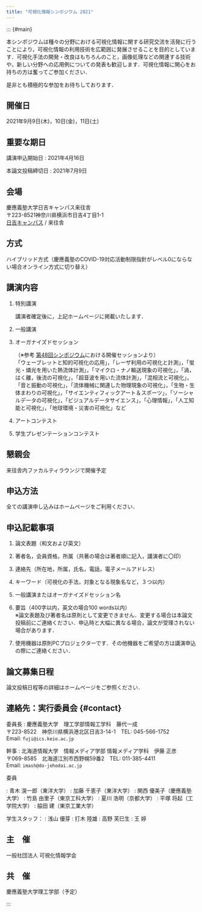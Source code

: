 ```yaml
---
title: "可視化情報シンポジウム 2021"
---
```


::: {#main}

本シンポジウムは種々の分野における可視化情報に関する研究交流を活発に行うことにより，可視化情報の利用技術を広範囲に発展させることを目的としています．可視化手法の開発・改良はもちろんのこと，画像処理などの関連する技術や，新しい分野への応用例についての発表も歓迎します．可視化情報に関心をお持ちの方は奮ってご参加ください．

是非とも積極的な参加をお待ちしております．

## 開催日

2021年9月9日(木)，10日(金)，11日(土)

## 重要な期日

講演申込開始日
: 2021年4月16日

本論文投稿締切日
: 2021年7月9日

## 会場

慶應義塾大学日吉キャンパス来往舎<br/>
〒223-8521神奈川県横浜市日吉4丁目1-1<br/>
[日吉キャンパス](http://www.hc.keio.ac.jp/ja/hiyoshi_campus/guide/) / 来往舎

## 方式

ハイブリッド方式（慶應義塾のCOVID-19対応活動制限指針がレベル0にならない場合オンライン方式に切り替え）

## 講演内容

1. 特別講演

    講演者確定後に，上記ホームページに掲載いたします．

1. 一般講演

1. オーガナイズドセッション

    （※参考 <a href="https://www.vsj.jp/symp2020/">第48回シンポジウム</a>における開催セッションより）<br/>
    「ウェーブレットと知的可視化の応用」，「レーザ利用の可視化と計測」，「蛍光・燐光を用いた熱流体計測」，「マイクロ・ナノ輸送現象の可視化」，「渦，はく離，後流の可視化」，「超音波を用いた流体計測」，「混相流と可視化」，「音と振動の可視化」，「流体機械に関連した物理現象の可視化」，「生物・生体まわりの可視化」，「サイエンティフィックアート＆スポーツ」，「ソーシャルデータの可視化」，「ビジュアルデータサイエンス」，「心理情報」，「人工知能と可視化」，「地球環境・災害の可視化」など

1. アートコンテスト
1. 学生プレゼンテーションコンテスト

## 懇親会

来往舎内ファカルティラウンジで開催予定

<!-- ## [ホームページ](https://www.vsj.jp/symp2021/) （近日公開） -->

## 申込方法

全ての講演申し込みはホームページをご利用ください．

## 申込記載事項

1. 論文表題（和文および英文）

1. 著者名，会員資格，所属（共著の場合は著者順に記入，講演者に〇印）

1. 連絡先（所在地，所属，氏名，電話，電子メールアドレス）

1. キーワード（可視化の手法，対象となる現象名など，３つ以内）

1. 一般講演またはオーガナイズドセッション名

1. 要旨（400字以内，英文の場合100 words以内）<br/>
    ※論文表題及び著者名は原則として変更できません．変更する場合は本論文投稿前にご連絡ください．申込時と大幅に異なる場合，論文が受理されない場合があります．

1. 使用機器は原則PCプロジェクターです．その他機器をご希望の方は講演申込の際にご連絡ください．

## 論文募集日程

論文投稿日程等の詳細はホームページをご参照ください．

## 連絡先：実行委員会 {#contact}

委員長
: 慶應義塾大学　理工学部情報工学科　藤代一成</br>
    〒223-8522　神奈川県横浜港北区日吉3-14-1　TEL: 045-566-1752<br/>
    Email: `fuji@ics.keio.ac.jp`

幹事
: 北海道情報大学　情報メディア学部 情報メディア学科　伊藤 正彦</br>
    〒069-8585　北海道江別市西野幌59番2　TEL: 011-385-4411<br/>
    Email: `imash@do-johodai.ac.jp`

委員

: 青木 滉一郎（東洋大学）
: 加藤 千恵子（東洋大学）
: 関西 優美子（慶應義塾大学）
: 竹島 由里子（東京工科大学）
: 夏川 浩明（京都大学）
: 平塚 将起（工学院大学）
: 脇田 建（東京工業大学）

学生スタッフ：
: 浅山 優芽
: 打木 陸雄
: 高野 芙巳生
: 王 婷

<!--
アートコンテスト担当（第48回）：
: 東洋大学 青木 滉一郎
: 東洋大学 加藤千恵子
-->


## 主　催

一般社団法人 可視化情報学会

## 共　催

慶應義塾大学理工学部（予定）

:::
